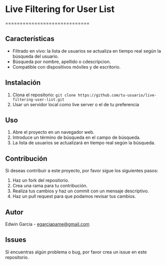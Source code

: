 # Live Filtering for User List
=============================

## Características

* Filtrado en vivo: la lista de usuarios se actualiza en tiempo real según la búsqueda del usuario.
* Búsqueda por nombre, apellido o cdescripcion.
* Compatible con dispositivos móviles y de escritorio.

## Instalación

1. Clona el repositorio: `git clone https://github.com/tu-usuario/live-filtering-user-list.git`
2. Usar un servidor local como live server o el de tu preferencia

## Uso

1. Abre el proyecto en un navegador web.
2. Introduce un término de búsqueda en el campo de búsqueda.
3. La lista de usuarios se actualizará en tiempo real según la búsqueda.

## Contribución

Si deseas contribuir a este proyecto, por favor sigue los siguientes pasos:

1. Haz un fork del repositorio.
2. Crea una rama para tu contribución.
3. Realiza tus cambios y haz un commit con un mensaje descriptivo.
4. Haz un pull request para que podamos revisar tus cambios.

## Autor

Edwin Garcia - egarciapame@gmail.com

## Issues

Si encuentras algún problema o bug, por favor crea un issue en este repositorio.
